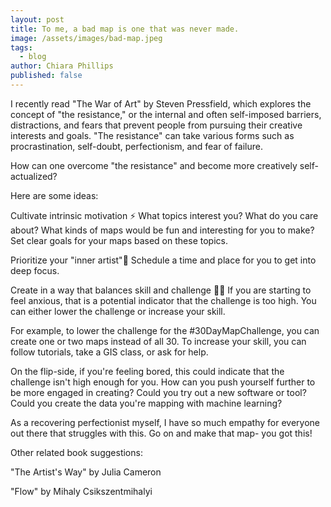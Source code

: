 ```yaml
---
layout: post
title: To me, a bad map is one that was never made.
image: /assets/images/bad-map.jpeg
tags:
  - blog
author: Chiara Phillips
published: false
---
```


I recently read "The War of Art" by Steven Pressfield, which explores the concept of "the resistance," or the internal and often self-imposed barriers, distractions, and fears that prevent people from pursuing their creative interests and goals. "The resistance" can take various forms such as procrastination, self-doubt, perfectionism, and fear of failure.


How can one overcome "the resistance" and become more creatively self-actualized?

Here are some ideas:

Cultivate intrinsic motivation ⚡ 
What topics interest you? What do you care about? What kinds of maps would be fun and interesting for you to make? Set clear goals for your maps based on these topics.


Prioritize your "inner artist"🌷
Schedule a time and place for you to get into deep focus.


Create in a way that balances skill and challenge 🧘‍♀️
If you are starting to feel anxious, that is a potential indicator that the challenge is too high. You can either lower the challenge or increase your skill. 

For example, to lower the challenge for the #30DayMapChallenge, you can create one or two maps instead of all 30. To increase your skill, you can follow tutorials, take a GIS class, or ask for help.

On the flip-side, if you're feeling bored, this could indicate that the challenge isn't high enough for you. How can you push yourself further to be more engaged in creating? Could you try out a new software or tool? Could you create the data you're mapping with machine learning?


As a recovering perfectionist myself, I have so much empathy for everyone out there that struggles with this. Go on and make that map- you got this!


Other related book suggestions:

"The Artist's Way" by Julia Cameron

"Flow" by Mihaly Csikszentmihalyi
